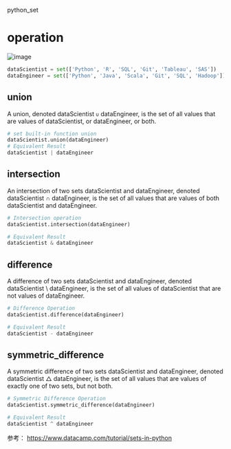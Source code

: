 python_set




# operation
![image](http://res.cloudinary.com/dyd911kmh/image/upload/f_auto,q_auto:best/v1526998740/15_union_intersection_difference_symmetric.png)

```python
dataScientist = set(['Python', 'R', 'SQL', 'Git', 'Tableau', 'SAS'])
dataEngineer = set(['Python', 'Java', 'Scala', 'Git', 'SQL', 'Hadoop'])
```

## union
A union, denoted dataScientist `∪` dataEngineer, is the set of all values that are values of dataScientist, or dataEngineer, or both. 
```python
# set built-in function union
dataScientist.union(dataEngineer)
# Equivalent Result
dataScientist | dataEngineer
```
## intersection
An intersection of two sets dataScientist and dataEngineer, denoted dataScientist ∩ dataEngineer, is the set of all values that are values of both dataScientist and dataEngineer.

```python
# Intersection operation
dataScientist.intersection(dataEngineer)

# Equivalent Result
dataScientist & dataEngineer
```

## difference
A difference of two sets dataScientist and dataEngineer, denoted dataScientist \ dataEngineer, is the set of all values of dataScientist that are not values of dataEngineer.
```python
# Difference Operation
dataScientist.difference(dataEngineer)

# Equivalent Result
dataScientist - dataEngineer
```

## symmetric_difference
A symmetric difference of two sets dataScientist and dataEngineer, denoted dataScientist △ dataEngineer, is the set of all values that are values of exactly one of two sets, but not both.

```python
# Symmetric Difference Operation
dataScientist.symmetric_difference(dataEngineer)

# Equivalent Result
dataScientist ^ dataEngineer
```




参考：
https://www.datacamp.com/tutorial/sets-in-python
